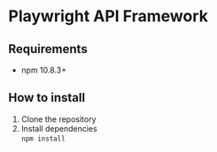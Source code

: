 # Playwright API Framework

## Requirements
* npm 10.8.3+

## How to install

1. Clone the repository
2. Install dependencies <br>`npm install`